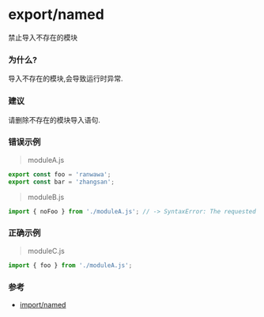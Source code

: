 # export/named

禁止导入不存在的模块

### 为什么?

导入不存在的模块,会导致运行时异常.

### 建议

请删除不存在的模块导入语句.

### 错误示例

> moduleA.js

```js
export const foo = 'ranwawa';
export const bar = 'zhangsan';
```

> moduleB.js

```js
import { noFoo } from './moduleA.js'; // -> SyntaxError: The requested module './moduleA.js' does not provide an export named 'noFoo'
```

### 正确示例

> moduleC.js

```js
import { foo } from './moduleA.js';
```

### 参考

- [import/named](https://github.com/import-js/eslint-plugin-import/blob/main/docs/rules/named.md)
